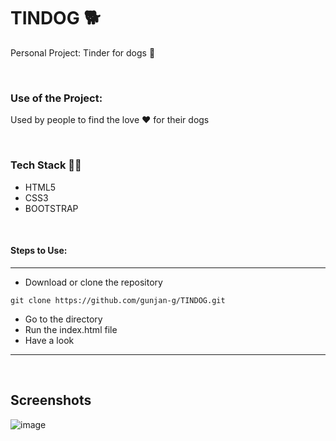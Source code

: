 # TINDOG 🐕
Personal Project: Tinder for dogs 🐶

<br/>

### Use of the Project: 
Used by people to find the love ❤️ for their dogs

<br/>

### Tech Stack 🧑‍💻
* HTML5
* CSS3
* BOOTSTRAP

<br/>

#### Steps to Use:

---

- Download or clone the repository

```
git clone https://github.com/gunjan-g/TINDOG.git
```

- Go to the directory
- Run the index.html file
- Have a look 

---

<br/>

## Screenshots 
![image](https://user-images.githubusercontent.com/81305824/125517278-e6dc9bb3-4db9-4d99-9efd-920447ed0513.png)
